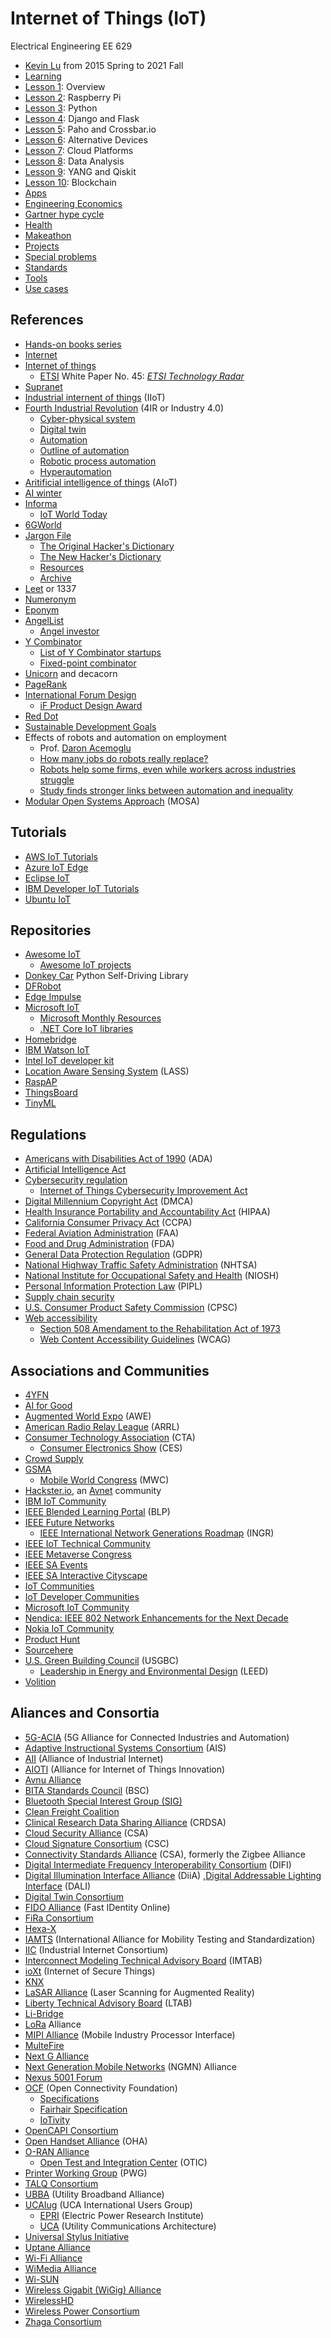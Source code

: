 # Internet of Things (IoT)
Electrical Engineering EE 629
* [Kevin Lu](https://www.stevens.edu/profile/klu2) from 2015 Spring to 2021 Fall
* [Learning](https://github.com/kevinwlu/kevinwlu.github.io/tree/main/Learning)
* [Lesson 1](/lesson1): Overview
* [Lesson 2](/lesson2): Raspberry Pi
* [Lesson 3](/lesson3): Python
* [Lesson 4](/lesson4): Django and Flask
* [Lesson 5](/lesson5): Paho and Crossbar.io
* [Lesson 6](/lesson6): Alternative Devices
* [Lesson 7](/lesson7): Cloud Platforms
* [Lesson 8](/lesson8): Data Analysis
* [Lesson 9](/lesson9): YANG and Qiskit
* [Lesson 10](/lesson10): Blockchain
* [Apps](/apps)
* [Engineering Economics](/economics)
* [Gartner hype cycle](/hype)
* [Health](/health)
* [Makeathon](/make)
* [Projects](/projects)
* [Special problems](/projects)
* [Standards](/standards)
* [Tools](/tools)
* [Use cases](/cases)

## References
* [Hands-on books series](http://www.hands-on-books-series.com)
* [Internet](https://en.wikipedia.org/wiki/Internet)
* [Internet of things](https://en.wikipedia.org/wiki/Internet_of_things)
  * [ETSI](https://en.wikipedia.org/wiki/ETSI) White Paper No. 45: [_ETSI Technology Radar_](https://www.etsi.org/images/files/ETSIWhitePapers/etsi_wp45_ETSI_technology_radar.pdf)
* [Supranet](https://en.wikipedia.org/wiki/Supranet)
* [Industrial internent of things](https://en.wikipedia.org/wiki/Industrial_internet_of_things) (IIoT)
* [Fourth Industrial Revolution](https://en.wikipedia.org/wiki/Fourth_Industrial_Revolution) (4IR or Industry 4.0)
  * [Cyber-physical system](https://en.wikipedia.org/wiki/Cyber-physical_system)
  * [Digital twin](https://en.wikipedia.org/wiki/Digital_twin)
  * [Automation](https://en.wikipedia.org/wiki/Automation)
  * [Outline of automation](https://en.wikipedia.org/wiki/Outline_of_automation)
  * [Robotic process automation](https://en.wikipedia.org/wiki/Robotic_process_automation)
  * [Hyperautomation](https://en.wikipedia.org/wiki/Robotic_process_automation#Hyperautomation)
* [Aritificial intelligence of things](https://en.wikipedia.org/wiki/Artificial_intelligence_of_things) (AIoT)
* [AI winter](https://en.wikipedia.org/wiki/AI_winter)
* [Informa](https://en.wikipedia.org/wiki/Informa)
  * [IoT World Today](https://www.iotworldtoday.com/) 
* [6GWorld](https://www.6gworld.com/)
* [Jargon File](https://en.wikipedia.org/wiki/Jargon_File)
  * [The Original Hacker's Dictionary](http://www.dourish.com/goodies/jargon.html)
  * [The New Hacker's Dictionary](https://web.archive.org/web/20130827121341/http://cosman246.com/jargon.html)
  * [Resources](http://www.catb.org/~esr/jargon/)
  * [Archive](http://www.catb.org/~esr/jargon/oldversions/)
* [Leet](https://en.wikipedia.org/wiki/Leet) or 1337
* [Numeronym](https://en.wikipedia.org/wiki/Numeronym)
* [Eponym](https://en.wikipedia.org/wiki/Eponym)
* [AngelList](https://en.wikipedia.org/wiki/AngelList)
  * [Angel investor](https://en.wikipedia.org/wiki/Angel_investor)
* [Y Combinator](https://en.wikipedia.org/wiki/Y_Combinator)
  * [List of Y Combinator startups](https://en.wikipedia.org/wiki/List_of_Y_Combinator_startups)
  * [Fixed-point combinator](https://en.wikipedia.org/wiki/Fixed-point_combinator)
* [Unicorn](https://en.wikipedia.org/wiki/Unicorn_(finance)) and decacorn
* [PageRank](https://en.wikipedia.org/wiki/PageRank)
* [International Forum Design](https://en.wikipedia.org/wiki/International_Forum_Design)
  * [iF Product Design Award](https://en.wikipedia.org/wiki/IF_Product_Design_Award)
* [Red Dot](https://en.wikipedia.org/wiki/Red_Dot)
* [Sustainable Development Goals](https://en.wikipedia.org/wiki/Sustainable_Development_Goals)
* Effects of robots and automation on employment
  * Prof. [Daron Acemoglu](https://en.wikipedia.org/wiki/Daron_Acemoglu)
  * [How many jobs do robots really replace?](https://news.mit.edu/2020/how-many-jobs-robots-replace-0504)
  * [Robots help some firms, even while workers across industries struggle](https://news.mit.edu/2020/robots-help-firms-workers-struggle-0505)
  * [Study finds stronger links between automation and inequality](https://news.mit.edu/2020/study-inks-automation-inequality-0506)
* [Modular Open Systems Approach](https://ac.cto.mil/mosa/) (MOSA)

## Tutorials
* [AWS IoT Tutorials](https://docs.aws.amazon.com/iot/latest/developerguide/iot-tutorials.html)
* [Azure IoT Edge](https://docs.microsoft.com/en-us/azure/iot-edge/)
* [Eclipse IoT](https://iot.eclipse.org/projects/getting-started/)
* [IBM Developer IoT Tutorials](https://developer.ibm.com/technologies/iot/tutorials/)
* [Ubuntu IoT](https://ubuntu.com/internet-of-things)

## Repositories
* [Awesome IoT](https://github.com/phodal/awesome-iot)
  * [Awesome IoT projects](https://github.com/phodal/awesome-iot-projects)
* [Donkey Car](https://github.com/autorope/donkeycar) Python Self-Driving Library
* [DFRobot](https://github.com/DFRobot)
* [Edge Impulse](https://github.com/edgeimpulse)
* [Microsoft IoT](https://github.com/ms-iot)
  * [Microsoft Monthly Resources](https://github.com/microsoft/monthlyresources/)
  * [.NET Core IoT libraries](https://github.com/dotnet/iot)
* [Homebridge](https://github.com/homebridge/homebridge)
* [IBM Watson IoT](https://github.com/ibm-watson-iot)
* [Intel IoT developer kit](https://github.com/intel-iot-devkit)
* [Location Aware Sensing System](https://github.com/LinkItONEDevGroup/LASS) (LASS)
* [RaspAP](https://github.com/RaspAP/raspap-webgui)
* [ThingsBoard](https://github.com/thingsboard)
* [TinyML](https://github.com/mit-han-lab/tinyml)

## Regulations
* [Americans with Disabilities Act of 1990](https://en.wikipedia.org/wiki/Americans_with_Disabilities_Act_of_1990) (ADA)
* [Artificial Intelligence Act](https://en.wikipedia.org/wiki/Artificial_Intelligence_Act)
* [Cybersecurity regulation](https://en.wikipedia.org/wiki/Cyber-security_regulation)
  * [Internet of Things Cybersecurity Improvement Act](https://www.congress.gov/bill/116th-congress/house-bill/1668)
* [Digital Millennium Copyright Act](https://en.wikipedia.org/wiki/Digital_Millennium_Copyright_Act) (DMCA)
* [Health Insurance Portability and Accountability Act](https://en.wikipedia.org/wiki/Health_Insurance_Portability_and_Accountability_Act) (HIPAA)
* [California Consumer Privacy Act](https://en.wikipedia.org/wiki/California_Consumer_Privacy_Act) (CCPA)
* [Federal Aviation Administration](https://en.wikipedia.org/wiki/Federal_Aviation_Administration) (FAA)
* [Food and Drug Administration](https://en.wikipedia.org/wiki/Food_and_Drug_Administration) (FDA)
* [General Data Protection Regulation](https://en.wikipedia.org/wiki/General_Data_Protection_Regulation) (GDPR)
* [National Highway Traffic Safety Administration](https://en.wikipedia.org/wiki/National_Highway_Traffic_Safety_Administration) (NHTSA)
* [National Institute for Occupational Safety and Health](https://en.wikipedia.org/wiki/National_Institute_for_Occupational_Safety_and_Health) (NIOSH)
* [Personal Information Protection Law](https://en.wikipedia.org/wiki/Personal_Information_Protection_Law_of_the_People's_Republic_of_China) (PIPL)
* [Supply chain security](https://en.wikipedia.org/wiki/Supply_chain_security)
* [U.S. Consumer Product Safety Commission](https://en.wikipedia.org/wiki/U.S._Consumer_Product_Safety_Commission) (CPSC)
* [Web accessibility](https://en.wikipedia.org/wiki/Web_accessibility)
  * [Section 508 Amendament to the Rehabilitation Act of 1973](https://en.wikipedia.org/wiki/Section_508_Amendment_to_the_Rehabilitation_Act_of_1973)
  * [Web Content Accessibility Guidelines](https://en.wikipedia.org/wiki/Web_Content_Accessibility_Guidelines) (WCAG)

## Associations and Communities
* [4YFN](https://www.4yfn.com/)
* [AI for Good](https://en.wikipedia.org/wiki/AI_for_Good)
* [Augmented World Expo](https://www.awexr.com/) (AWE)
* [American Radio Relay League](https://en.wikipedia.org/wiki/American_Radio_Relay_League) (ARRL)
* [Consumer Technology Association](https://en.wikipedia.org/wiki/Consumer_Technology_Association) (CTA)
  * [Consumer Electronics Show](https://en.wikipedia.org/wiki/Consumer_Electronics_Show) (CES)
* [Crowd Supply](https://en.wikipedia.org/wiki/Crowd_Supply)
* [GSMA](https://en.wikipedia.org/wiki/GSMA)
  * [Mobile World Congress](https://en.wikipedia.org/wiki/Mobile_World_Congress) (MWC)
* [Hackster.io](https://www.hackster.io/), an [Avnet](https://en.wikipedia.org/wiki/Avnet) community
* [IBM IoT Community](https://community.ibm.com/community/user/iot/home)
* [IEEE Blended Learning Portal](https://blended-learning.ieee.org/Portal/) (BLP)
* [IEEE Future Networks](https://futurenetworks.ieee.org/)
  * [IEEE International Network Generations Roadmap](https://futurenetworks.ieee.org/roadmap) (INGR)
* [IEEE IoT Technical Community](https://iot.ieee.org/)
* [IEEE Metaverse Congress](https://engagestandards.ieee.org/IEEE-Metaverse-Congress.html)
* [IEEE SA Events](https://standards.ieee.org/events/)
* [IEEE SA Interactive Cityscape](https://standards.ieee.org/wp-content/uploads/interactive/web/cityscape/index.htm)
* [IoT Communities](https://iotcommunity.net/)
* [IoT Developer Communities](https://www.iotevolutionworld.com/iot/articles/444725-iot-developer-communities-platforms-people-productivity-2020.htm)
* [Microsoft IoT Community](https://techcommunity.microsoft.com/t5/internet-of-things-iot/ct-p/IoT)
* [Nendica: IEEE 802 Network Enhancements for the Next Decade](https://1.ieee802.org/802-nendica/)
* [Nokia IoT Community](https://open-ecosystem.org/node/5596)
* [Product Hunt](https://en.wikipedia.org/wiki/Product_Hunt)
* [Sourcehere](https://sourcehere.com/)
* [U.S. Green Building Council](https://en.wikipedia.org/wiki/U.S._Green_Building_Council) (USGBC)
  * [Leadership in Energy and Environmental Design](https://en.wikipedia.org/wiki/LEED) (LEED)
* [Volition](https://www.govolition.com/)

## Aliances and Consortia
* [5G-ACIA](https://5g-acia.org/) (5G Alliance for Connected Industries and Automation)
* [Adaptive Instructional Systems Consortium](https://aisconsortium.com/) (AIS)
* [AII](http://en.aii-alliance.org/) (Alliance of Industrial Internet)
* [AIOTI](https://aioti.eu/) (Alliance for Internet of Things Innovation)
* [Avnu Alliance](https://en.wikipedia.org/wiki/Avnu_Alliance)
* [BITA Standards Council](https://bitastandardscouncil.org/) (BSC)
* [Bluetooth Special Interest Group (SIG)](https://en.wikipedia.org/wiki/Bluetooth_Special_Interest_Group)
* [Clean Freight Coalition](cleanfreightcoalition.org)
* [Clinical Research Data Sharing Alliance](https://crdsalliance.org/) (CRDSA)
* [Cloud Security Alliance](https://en.wikipedia.org/wiki/Cloud_Security_Alliance) (CSA)
* [Cloud Signature Consortium](https://cloudsignatureconsortium.org/) (CSC)
* [Connectivity Standards Alliance](https://en.wikipedia.org/wiki/Connectivity_Standards_Alliance) (CSA), formerly the Zigbee Alliance
* [Digital Intermediate Frequency Interoperability Consortium](https://dificonsortium.org/) (DIFI)
* [Digital Illumination Interface Alliance](https://www.dali-alliance.org/) (DiiA) ,[Digital Addressable Lighting Interface](https://en.wikipedia.org/wiki/Digital_Addressable_Lighting_Interface) (DALI)
* [Digital Twin Consortium](https://www.digitaltwinconsortium.org/)
* [FIDO Alliance](https://en.wikipedia.org/wiki/FIDO_Alliance) (Fast IDentity Online)
* [FiRa Consortium](https://en.wikipedia.org/wiki/FiRa_Consortium)
* [Hexa-X](https://hexa-x.eu/)
* [IAMTS](https://iamts.sae-itc.com/) (International Alliance for Mobility Testing and Standardization)
* [IIC](https://en.wikipedia.org/wiki/Industrial_Internet_Consortium) (Industrial Internet Consortium)
* [Interconnect Modeling Technical Advisory Board](https://ieee-isto.org/member_programs/interconnect-modeling-technical-advisory-board/) (IMTAB)
* [ioXt](https://www.ioxtalliance.org/) (Internet of Secure Things)
* [KNX](https://en.wikipedia.org/wiki/KNX_(standard))
* [LaSAR Alliance](https://lasaralliance.org/) (Laser Scanning for Augmented Reality)
* [Liberty Technical Advisory Board](https://ieee-isto.org/member_programs/liberty-technical-advisory-board/) (LTAB)
* [Li-Bridge](https://www.anl.gov/li-bridge)
* [LoRa](https://en.wikipedia.org/wiki/LoRa) Alliance
* [MIPI Alliance](https://en.wikipedia.org/wiki/MIPI_Alliance) (Mobile Industry Processor Interface)
* [MulteFire](https://en.wikipedia.org/wiki/MulteFire)
* [Next G Alliance](https://www.nextgalliance.org/)
* [Next Generation Mobile Networks](https://en.wikipedia.org/wiki/Next_Generation_Mobile_Networks) (NGMN) Alliance
* [Nexus 5001 Forum](https://nexus5001.org/)
* [OCF](https://en.wikipedia.org/wiki/Open_Connectivity_Foundation) (Open Connectivity Foundation)
  * [Specifications](https://openconnectivity.org/developer/specifications/)
  * [Fairhair Specification](https://openconnectivity.org/developer/specifications/fairhair/)
  * [IoTivity](https://en.wikipedia.org/wiki/IoTivity)
* [OpenCAPI Consortium](https://opencapi.org/)
* [Open Handset Alliance](https://en.wikipedia.org/wiki/Open_Handset_Alliance) (OHA)
* [O-RAN Alliance](https://www.o-ran.org/)
  * [Open Test and Integration Center](https://www.o-ran.org/otics) (OTIC)
* [Printer Working Group](https://en.wikipedia.org/wiki/Printer_Working_Group) (PWG)
* [TALQ Consortium](https://www.talq-consortium.org/)
* [UBBA](https://www.ubba.com/) (Utility Broadband Alliance)
* [UCAIug](https://www.ucaiug.org/) (UCA International Users Group)
  * [EPRI](https://en.wikipedia.org/wiki/Electric_Power_Research_Institute) (Electric Power Research Institute)
  * [UCA](https://www.epri.com/research/products/TP-114398) (Utility Communications Architecture)
* [Universal Stylus Initiative](https://en.wikipedia.org/wiki/Universal_Stylus_Initiative)
* [Uptane Alliance](https://en.wikipedia.org/wiki/Uptane)
* [Wi-Fi Alliance](https://en.wikipedia.org/wiki/Wi-Fi_Alliance)
* [WiMedia Alliance](https://en.wikipedia.org/wiki/WiMedia_Alliance)
* [Wi-SUN](https://wi-sun.org/)
* [Wireless Gigabit (WiGig) Alliance](https://en.wikipedia.org/wiki/Wireless_Gigabit_Alliance)
* [WirelessHD](https://en.wikipedia.org/wiki/WirelessHD)
* [Wireless Power Consortium](https://en.wikipedia.org/wiki/Wireless_Power_Consortium)
* [Zhaga Consortium](https://en.wikipedia.org/wiki/Zhaga_Consortium)
